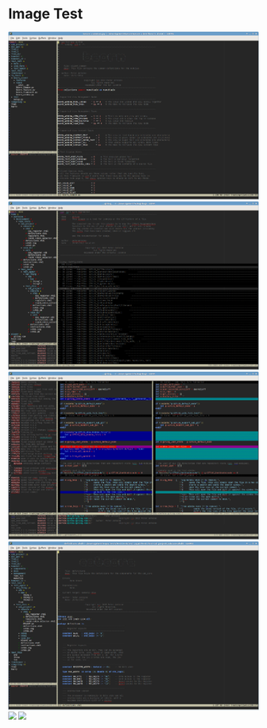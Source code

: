 Image Test
==========

![](images/annotations.png?raw=true)
![](images/changes_only.png?raw=true)
![](images/log_windows.png?raw=true)
![](images/sub_repos.png?raw=true)
![](PAntoine/stuuffs/images/png/other.png?raw=true)
![](https://github.com/PAntoine/stuuffs/blob/images/png/other.png?raw=true)
